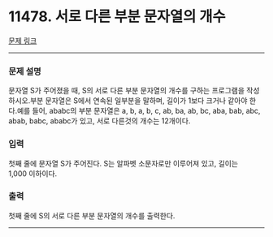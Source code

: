 # 11478. 서로 다른 부분 문자열의 개수 

[문제 링크](https://www.acmicpc.net/problem/11478) 

---
### 문제 설명

 문자열 S가 주어졌을 때, S의 서로 다른 부분 문자열의 개수를 구하는 프로그램을 작성하시오.부분 문자열은 S에서 연속된 일부분을 말하며, 길이가 1보다 크거나 같아야 한다.예를 들어, ababc의 부분 문자열은 a, b, a, b, c, ab, ba, ab, bc, aba, bab, abc, abab, babc, ababc가 있고, 서로 다른것의 개수는 12개이다.

### 입력 

 첫째 줄에 문자열 S가 주어진다. S는 알파벳 소문자로만 이루어져 있고, 길이는 1,000 이하이다.

### 출력 

 첫째 줄에 S의 서로 다른 부분 문자열의 개수를 출력한다.

---
